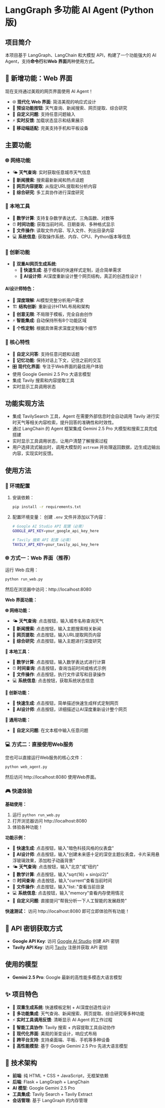# LangGraph 多功能 AI Agent (Python 版)

## 项目简介

本项目基于 LangGraph、LangChain 和大模型 API，构建了一个功能强大的 AI Agent，支持**命令行**和**Web 界面**两种使用方式。

## 🚀 新增功能：Web 界面
现在支持通过美观的网页界面使用 AI Agent！
- 🌐 **现代化 Web 界面**: 简洁美观的响应式设计
- 🎯 **预设功能按钮**: 天气查询、新闻搜索、网页提取、综合研究
- 💬 **自定义问题**: 支持任意问题输入
- ⚡ **实时反馈**: 加载状态显示和结果展示
- 📱 **移动端适配**: 完美支持手机和平板设备

## 主要功能

### 🌐 网络功能
- 🌤️ **天气查询**: 实时获取任意城市天气信息
- 📰 **新闻搜索**: 搜索最新新闻和热点话题  
- 📄 **网页内容提取**: 从指定URL提取和分析内容
- 🔬 **综合研究**: 多工具协作进行深度研究

### 🧮 本地工具
- 🧮 **数学计算**: 支持复杂数学表达式、三角函数、对数等
- ⏰ **时间功能**: 获取当前时间、日期查询、多种格式显示
- 📁 **文件操作**: 读取文件内容、写入文件、列出目录内容
- 💻 **系统信息**: 获取操作系统、内存、CPU、Python版本等信息

### 🎨 创新功能
- 🎨 **双重AI网页生成系统**: 
  - **🎨 快速生成**: 基于模板的快速样式定制，适合简单需求
  - **🤖 AI设计师**: AI深度重新设计整个网页结构，真正的创造性设计！

#### AI设计师特色：
- 🧠 **深度理解**: AI模型完整分析用户需求
- 🏗️ **结构创新**: 重新设计HTML布局和架构
- 🎨 **创意无限**: 不局限于模板，完全自由创作
- ⚡ **智能集成**: 自动保持所有8个功能区域
- 🎯 **个性定制**: 根据具体需求深度定制每个细节

### 🤖 核心特性
- 💬 **自定义问答**: 支持任意问题和话题
- 🧠 **记忆功能**: 保持对话上下文，记住之前的交互
- 🎛️ **现代化界面**: 专注于Web界面的最佳用户体验
- 使用 Google Gemini 2.5 Pro 大语言模型
- 集成 Tavily 搜索和内容提取工具
- 实时显示工具调用状态

## 功能实现方法
- 集成 TavilySearch 工具，Agent 在需要外部信息时会自动调用 Tavily 进行实时天气等相关内容检索，提升回答的准确性和时效性。
- 通过 LangChain 的 Agent 框架集成 Gemini 2.5 Pro 大模型和搜索工具完成搭建
- 实时显示工具调用状态，让用户清楚了解搜索过程
- 用户选择流式输出时，调用大模型的 `astream` 并处理返回数据，边生成边输出内容，实现实时反馈。

## 使用方法

### 🔧 环境配置
1. 安装依赖：
   ```bash
   pip install -r requirements.txt
   ```

2. 配置环境变量：
   创建 `.env` 文件并添加以下内容：
   ```bash
   # Google AI Studio API 配置（必需）
   GOOGLE_API_KEY=your_google_api_key_here
   
   # Tavily 搜索 API 配置（必需）
   TAVILY_API_KEY=your_tavily_api_key_here
   ```

### 🌐 方式一：Web 界面（推荐）
运行 Web 应用：
```bash
python run_web.py
```
然后在浏览器中访问：http://localhost:8080

**Web 界面功能：**

**🌐 网络功能：**
- 🌤️ **天气查询**: 点击按钮，输入城市名称查询天气
- 📰 **新闻搜索**: 点击按钮，输入主题搜索相关新闻
- 📄 **网页提取**: 点击按钮，输入URL提取网页内容
- 🔬 **综合研究**: 点击按钮，输入主题进行深度研究

**🧮 本地工具：**
- 🧮 **数学计算**: 点击按钮，输入数学表达式进行计算
- ⏰ **时间查询**: 点击按钮，查询当前时间或格式示例
- 📁 **文件操作**: 点击按钮，执行文件读写和目录操作
- 💻 **系统信息**: 点击按钮，获取系统状态信息

**🎨 创新功能：**
- 🎨 **快速生成**: 点击按钮，简单描述快速生成样式定制网页
- 🤖 **AI设计师**: 点击按钮，详细描述让AI深度重新设计整个网页

**💬 通用功能：**
- 💬 **自定义问题**: 在文本框中输入任意问题

### 💻 方式二：直接使用Web服务
您也可以直接运行Web服务的核心文件：
```bash
python web_agent.py
```
然后访问 http://localhost:8080 使用Web界面。

### 🎮 快速体验

**基础使用：**
1. 运行 `python run_web.py`
2. 打开浏览器访问 http://localhost:8080
3. 体验各种功能！

**功能示例：**
- 🎨 **快速生成**: 点击按钮，输入"暗色科技风格的仪表盘"
- 🤖 **AI设计师**: 点击按钮，输入"创建未来感十足的深空主题仪表盘，卡片采用悬浮玻璃效果，添加粒子动画背景"
- 🌤️ **天气查询**: 点击按钮，输入"北京"或"纽约"
- 🧮 **数学计算**: 点击按钮，输入"sqrt(16) + sin(pi/2)"
- ⏰ **时间查询**: 点击按钮，输入"current"查看当前时间
- 📁 **文件操作**: 点击按钮，输入"list:."查看当前目录
- 💻 **系统信息**: 点击按钮，输入"memory"查看内存使用情况
- 💬 **自定义问题**: 直接提问"帮我分析一下人工智能的发展趋势"

**快速测试：**
访问 http://localhost:8080 即可立即体验所有功能！

## 📝 API 密钥获取方式
- **Google API Key**: 访问 [Google AI Studio](https://aistudio.google.com/app/apikey) 创建 API 密钥
- **Tavily API Key**: 访问 [Tavily](https://tavily.com/) 注册并获取 API 密钥

## 使用的模型
- **Gemini 2.5 Pro**: Google 最新的高性能多模态大语言模型

## ✨ 项目特色
- 🤖 **双重生成系统**: 快速模板定制 + AI深度创造性设计
- 🎯 **多功能集成**: 天气查询、新闻搜索、网页提取、综合研究等多种功能
- ⚡ **实时工具调用反馈**: 清晰显示 AI Agent 的工作过程
- 🔧 **智能工具协作**: Tavily 搜索 + 内容提取工具自动协作
- 🎨 **现代化界面**: 美观的渐变设计，响应式布局
- 📱 **跨平台支持**: 支持桌面端、平板、手机等多种设备
- 🚀 **高性能模型**: 基于 Google Gemini 2.5 Pro 先进大语言模型

## 🔄 技术架构
- **前端**: 纯 HTML + CSS + JavaScript，无框架依赖
- **后端**: Flask + LangGraph + LangChain 
- **AI 模型**: Google Gemini 2.5 Pro
- **工具集成**: Tavily Search + Tavily Extract
- **会话管理**: 基于 LangGraph 的内存管理